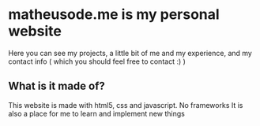 # matheusode.me is my personal website
Here you can see my projects, a little bit of me and my experience, and my contact info ( which you should feel free to contact :) )

## What is it made of?
This website is made with html5, css and javascript. No frameworks
It is also a place for me to learn and implement new things
